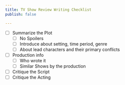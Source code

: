 ```yaml
---
title: TV Show Review Writing Checklist
publish: false

---
```

- [ ] Summarize the Plot
	- [ ] No Spoilers
	- [ ] Introduce about setting, time period, genre
	- [ ] About lead characters and their primary conflicts
- [ ] Production info	
	- [ ] Who wrote it
	- [ ] Similar Shows by the production
- [ ] Critique the Script
- [ ] Critique the Acting
